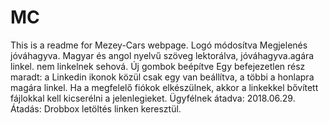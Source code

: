# MC
This is a readme for Mezey-Cars webpage.
Logó módosítva
Megjelenés jóváhagyva.
Magyar és angol nyelvű szöveg lektorálva, jóváhagyva.agára linkel. nem linkelnek sehová. 
Új gombok beépítve
Egy befejezetlen rész maradt: a Linkedin ikonok közül csak egy van beállítva, a többi a honlapra magára linkel. Ha a megfelelő fiókok elkészülnek, akkor a linkekkel bővített fájlokkal kell kicserélni a jelenlegieket.
Ügyfélnek átadva: 2018.06.29.
Átadás: Drobbox letöltés linken keresztül.
